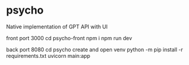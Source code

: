 # psycho
Native implementation of GPT API with UI

front port 3000
cd psycho-front
npm i
npm run dev

back port 8080
cd psycho
create and open venv
python -m pip install -r requirements.txt
uvicorn main:app
